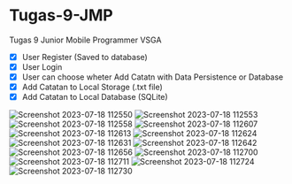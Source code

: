 # Tugas-9-JMP
Tugas 9 Junior Mobile Programmer VSGA

- [x] User Register (Saved to database)
- [x] User Login
- [x] User can choose wheter Add Catatn with Data Persistence or Database
- [x] Add Catatan to Local Storage (.txt file)
- [x] Add Catatan to Local Database (SQLite) 

![Screenshot 2023-07-18 112550](https://github.com/notsatria/Tugas-9-JMP/assets/92832439/60a4a570-a0bc-4b5f-b35c-9e0f2dc6af3b)
![Screenshot 2023-07-18 112553](https://github.com/notsatria/Tugas-9-JMP/assets/92832439/bb8fb998-889f-44ec-ae46-809d7b5b116c)
![Screenshot 2023-07-18 112558](https://github.com/notsatria/Tugas-9-JMP/assets/92832439/fa84a700-488e-4307-a35a-3ede0d1efeb7)
![Screenshot 2023-07-18 112607](https://github.com/notsatria/Tugas-9-JMP/assets/92832439/d097ad08-b6d2-4985-ab59-701992689305)
![Screenshot 2023-07-18 112613](https://github.com/notsatria/Tugas-9-JMP/assets/92832439/bb38130d-a396-4f27-9e34-f531175cc8df)
![Screenshot 2023-07-18 112624](https://github.com/notsatria/Tugas-9-JMP/assets/92832439/64d12ce9-efb2-4b39-bd0b-4449b803db3d)
![Screenshot 2023-07-18 112631](https://github.com/notsatria/Tugas-9-JMP/assets/92832439/14d662d0-683d-4a2a-8eec-48abca7888aa)
![Screenshot 2023-07-18 112642](https://github.com/notsatria/Tugas-9-JMP/assets/92832439/3cd50007-185d-40ad-b24f-44b480b3a532)
![Screenshot 2023-07-18 112656](https://github.com/notsatria/Tugas-9-JMP/assets/92832439/01e50ea8-9da2-4662-943f-86e359320840)
![Screenshot 2023-07-18 112700](https://github.com/notsatria/Tugas-9-JMP/assets/92832439/c7739268-d073-493a-89f6-6981281188ab)
![Screenshot 2023-07-18 112711](https://github.com/notsatria/Tugas-9-JMP/assets/92832439/b19e6e14-952f-4ac5-8761-7b58accd7173)
![Screenshot 2023-07-18 112724](https://github.com/notsatria/Tugas-9-JMP/assets/92832439/a4baec75-9b92-4e4d-8e19-2a4ea11ce9bb)
![Screenshot 2023-07-18 112730](https://github.com/notsatria/Tugas-9-JMP/assets/92832439/04e38bf6-25fb-4a65-be84-435b1a27894c)
